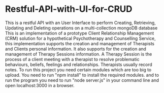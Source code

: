 # Restful-API-with-UI-for-CRUD
This is a restful API with an User Interface to perform Creating, Retrieving, Updating and Deleting operations on a multi-collection mongoDB database
This is an implementation of a prototype Client Relationship Management (CRM) solution for a hypothetical Psychotherapy and Counselling Service, this implementation supports the creation and management of Therapists and Clients personal information. 
It also supports for the creation and management of Therapy Sessions information. A Therapy Session is the process of a client meeting with a therapist to resolve problematic behaviours, beliefs, feelings and relationships. Therapists usually record notes.
To run this project you need certain modules which are too big to upload.
You need to run  "npm install" to install the required modules.
and to run the program you need to run "node server.js" in your command line and open localhost:3000 in a browser.
